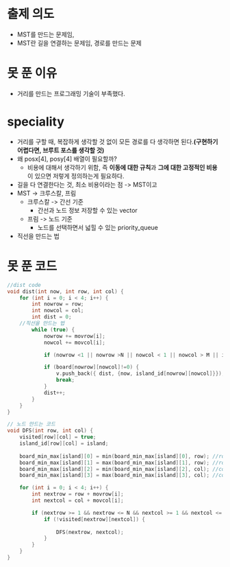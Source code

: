 # 출제 의도
* MST를 만드는 문제임,
* MST란 길을 연결하는 문제임, 경로를 만드는 문제

# 못 푼 이유
* 거리를 만드는 프로그래밍 기술이 부족했다.

# speciality
* 거리를 구할 때, 복잡하게 생각할 것 없이 모든 경로를 다 생각하면 된다.<b>(구현하기 어렵다면, 브루트 포스를 생각할 것)</b>
* 왜 posx[4], posy[4] 배열이 필요할까?
  * 비용에 대해서 생각하기 위함, 즉 <b>이동에 대한 규칙</b>과 <b>그에 대한 고정적인 비용 </b>이 있으면 저렇게 정의하는게 필요하다.
* 길을 다 연결한다는 것, 최소 비용이라는 점 -> MST이고
* MST -> 크루스칼, 프림
  * 크루스칼 -> 간선 기준
    * 간선과 노드 정보 저장할 수 있는 vector
  * 프림 -> 노드 기준
    * 노드를 선택하면서 넓힐 수 있는 priority_queue
* 직선을 만드는 법

# 못 푼 코드
```cpp
//dist code
void dist(int now, int row, int col) {
	for (int i = 0; i < 4; i++) {
		int nowrow = row;
		int nowcol = col;
		int dist = 0;
    //직선을 만드는 법
		while (true) {
			nowrow += movrow[i];
			nowcol += movcol[i];

			if (nowrow <1 || nowrow >N || nowcol < 1 || nowcol > M || island_id[nowrow][nowcol] == now) break;

			if (board[nowrow][nowcol]!=0) {
				v.push_back({ dist, {now, island_id[nowrow][nowcol]}});
				break;
			}
			dist++;
		}
	}
}
```

```cpp
// 노드 만드는 코드
void DFS(int row, int col) {
	visited[row][col] = true;
	island_id[row][col] = island;
	
	board_min_max[island][0] = min(board_min_max[island][0], row); //row min
	board_min_max[island][1] = max(board_min_max[island][1], row); //row max
	board_min_max[island][2] = min(board_min_max[island][2], col); //col min
	board_min_max[island][3] = max(board_min_max[island][3], col); //col max

	for (int i = 0; i < 4; i++) {
		int nextrow = row + movrow[i];
		int nextcol = col + movcol[i];

		if (nextrow >= 1 && nextrow <= N && nextcol >= 1 && nextcol <= M && board[nextrow][nextcol]!=0) {
			if (!visited[nextrow][nextcol]) {
				
				DFS(nextrow, nextcol);
			}
		}
	}
}
```
